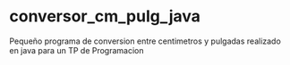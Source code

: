 # conversor_cm_pulg_java
Pequeño programa de conversion entre centimetros y pulgadas realizado en java para un TP de Programacion
